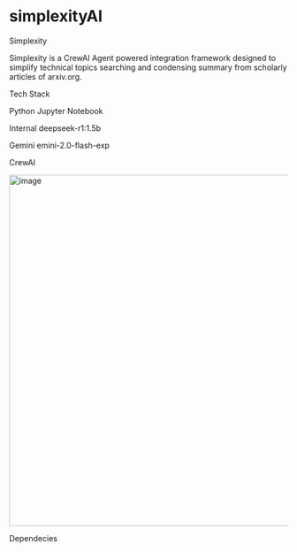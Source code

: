 # simplexityAI

Simplexity

Simplexity is a CrewAI Agent powered integration framework designed to simplify technical topics searching and condensing summary from scholarly articles of arxiv.org. 


Tech Stack

Python Jupyter Notebook

Internal deepseek-r1:1.5b

Gemini emini-2.0-flash-exp

CrewAI 

<img width="635" alt="image" src="https://github.com/user-attachments/assets/71edd0e6-eb49-4612-88e4-74a27942fb8a" />


Dependecies

